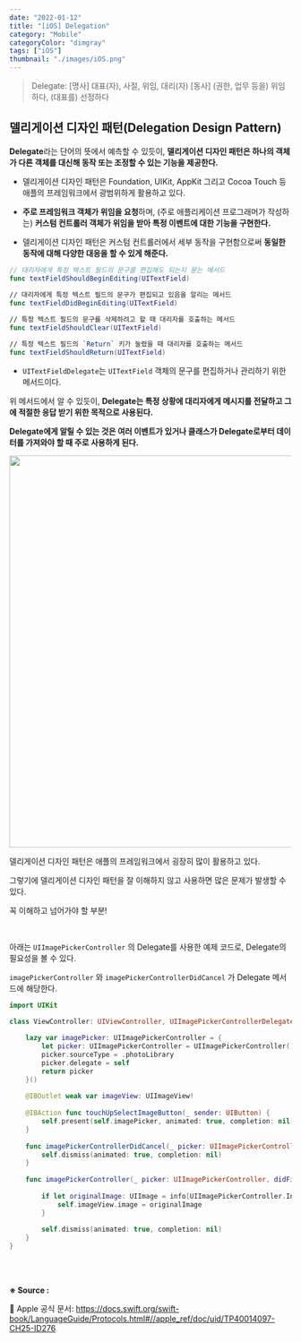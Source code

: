 ```yaml
---
date: "2022-01-12"
title: "[iOS] Delegation"
category: "Mobile"
categoryColor: "dimgray"
tags: ["iOS"]
thumbnail: "./images/iOS.png"
---
```


> Delegate: [명사] 대표(자), 사절, 위임, 대리(자) [동사] (권한, 업무 등을) 위임하다, (대표를) 선정하다

## 델리게이션 디자인 패턴(Delegation Design Pattern)

**Delegate**라는 단어의 뜻에서 예측할 수 있듯이, **델리게이션 디자인 패턴은 하나의 객체가 다른 객체를 대신해 동작 또는 조정할 수 있는 기능을 제공한다.**

- 델리게이션 디자인 패턴은 Foundation, UIKit, AppKit 그리고 Cocoa Touch 등 애플의 프레임워크에서 광범위하게 활용하고 있다.

- **주로 프레임워크 객체가 위임을 요청**하며, (주로 애플리케이션 프로그래머가 작성하는) **커스텀 컨트롤러 객체가 위임을 받아 특정 이벤트에 대한 기능을 구현한다.**

- 델리게이션 디자인 패턴은 커스텀 컨트롤러에서 세부 동작을 구현함으로써 **동일한 동작에 대해 다양한 대응을 할 수 있게 해준다.**

```swift
// 대리자에게 특정 텍스트 필드의 문구를 편집해도 되는지 묻는 메서드
func textFieldShouldBeginEditing(UITextField)
	
// 대리자에게 특정 텍스트 필드의 문구가 편집되고 있음을 알리는 메서드
func textFieldDidBeginEditing(UITextField)

// 특정 텍스트 필드의 문구를 삭제하려고 할 때 대리자를 호출하는 메서드
func textFieldShouldClear(UITextField)

// 특정 텍스트 필드의 `Return` 키가 눌렸을 때 대리자를 호출하는 메서드
func textFieldShouldReturn(UITextField)
```

- `UITextFieldDelegate`는 `UITextField` 객체의 문구를 편집하거나 관리하기 위한 메서드이다.

위 메서드에서 알 수 있듯이, **Delegate는 특정 상황에 대리자에게 메시지를 전달하고 그에 적절한 응답 받기 위한 목적으로 사용된다.** 

**Delegate에게 알릴 수 있는 것은 여러 이벤트가 있거나 클래스가 Delegate로부터 데이터를 가져와야 할 때 주로 사용하게 된다.**

<div style="text-align: center">
  <img src="https://cphinf.pstatic.net/mooc/20180208_107/1518058692777opDAh_PNG/73_0.png" width="700">
</div>

델리게이션 디자인 패턴은 애플의 프레임워크에서 굉장히 많이 활용하고 있다. 

그렇기에 델리게이션 디자인 패턴을 잘 이해하지 않고 사용하면 많은 문제가 발생할 수 있다.

꼭 이해하고 넘어가야 할 부분!

<br />

아래는 `UIImagePickerController` 의 Delegate를 사용한 예제 코드로, Delegate의 필요성을 볼 수 있다.

`imagePickerController` 와 `imagePickerControllerDidCancel` 가 Delegate 메서드에 해당한다.  

```swift
import UIKit

class ViewController: UIViewController, UIImagePickerControllerDelegate, UINavigationControllerDelegate {
    
    lazy var imagePicker: UIImagePickerController = {
        let picker: UIImagePickerController = UIImagePickerController()
        picker.sourceType = .photoLibrary
        picker.delegate = self
        return picker
    }()
    
    @IBOutlet weak var imageView: UIImageView!
    
    @IBAction func touchUpSelectImageButton(_ sender: UIButton) {
        self.present(self.imagePicker, animated: true, completion: nil)
    }
    
    func imagePickerControllerDidCancel(_ picker: UIImagePickerController) {
        self.dismiss(animated: true, completion: nil)
    }
    
    func imagePickerController(_ picker: UIImagePickerController, didFinishPickingMediaWithInfo info: [UIImagePickerController.InfoKey : Any]) {
        
        if let originalImage: UIImage = info[UIImagePickerController.InfoKey.originalImage] as? UIImage {
            self.imageView.image = originalImage
        }
            
        self.dismiss(animated: true, completion: nil)
    }
}
```

<br />
<br />

**※ Source :**

🍎 Apple 공식 문서: https://docs.swift.org/swift-book/LanguageGuide/Protocols.html#//apple_ref/doc/uid/TP40014097-CH25-ID276